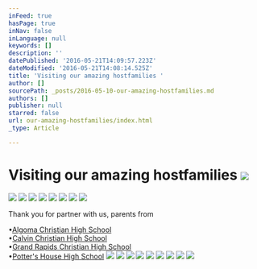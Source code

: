 ```yaml
---
inFeed: true
hasPage: true
inNav: false
inLanguage: null
keywords: []
description: ''
datePublished: '2016-05-21T14:09:57.223Z'
dateModified: '2016-05-21T14:08:14.525Z'
title: 'Visiting our amazing hostfamilies '
author: []
sourcePath: _posts/2016-05-10-our-amazing-hostfamilies.md
authors: []
publisher: null
starred: false
url: our-amazing-hostfamilies/index.html
_type: Article

---
```

# Visiting our amazing hostfamilies ![](https://the-grid-user-content.s3-us-west-2.amazonaws.com/4c3542aa-b15c-47cd-80d9-bc2ecd45cfbb.jpg)
![](https://the-grid-user-content.s3-us-west-2.amazonaws.com/735baff6-6eb6-489a-9725-6f9024f306e6.jpg)
![](https://the-grid-user-content.s3-us-west-2.amazonaws.com/f2ccee08-73de-4153-877f-aa25efad5562.jpg)
![](https://the-grid-user-content.s3-us-west-2.amazonaws.com/b56a7548-b16f-4dfe-add1-8678d4917db3.jpg)
![](https://the-grid-user-content.s3-us-west-2.amazonaws.com/770ea62a-60e7-4ebf-a7fe-2c4edfa54293.jpg)
![](https://the-grid-user-content.s3-us-west-2.amazonaws.com/c68da0ba-4075-42c1-8b7a-58c05504ebc3.jpg)
![](https://the-grid-user-content.s3-us-west-2.amazonaws.com/991f403b-37b7-488f-80a8-7c5b6c0d746e.jpg)
![](https://the-grid-user-content.s3-us-west-2.amazonaws.com/17a5c0be-b5de-432c-b9e5-14982ebb239c.jpg)
![](https://the-grid-user-content.s3-us-west-2.amazonaws.com/4721a94c-8fd0-4e3c-a34a-51bea56b9e48.jpg)

Thank you for partner with us, parents from

•[Algoma Christian High School][0]  
•[Calvin Christian High School][1]  
•[Grand Rapids Christian High School][2]  
•[Potter's House High School][3]
![](https://the-grid-user-content.s3-us-west-2.amazonaws.com/57ad26b9-57c7-4c37-a0d5-8f4a80c5d2c6.jpg)
![](https://the-grid-user-content.s3-us-west-2.amazonaws.com/e7f6d37a-9846-451e-b6e8-ebcda87b7ba2.jpg)
![](https://the-grid-user-content.s3-us-west-2.amazonaws.com/55ffdb6a-ea18-4942-9566-1b76f958b588.jpg)
![](https://the-grid-user-content.s3-us-west-2.amazonaws.com/c8df217b-dff4-4fac-be59-7619d7716321.jpg)
![](https://the-grid-user-content.s3-us-west-2.amazonaws.com/a4b3d610-2cf0-4377-ad10-6eaea102728a.jpg)
![](https://the-grid-user-content.s3-us-west-2.amazonaws.com/e1dca01b-9bb5-4247-bd06-e5bb6fec0b0c.jpg)
![](https://the-grid-user-content.s3-us-west-2.amazonaws.com/a96b83a7-3941-4845-a8b1-24cae6d0472f.jpg)
![](https://the-grid-user-content.s3-us-west-2.amazonaws.com/35744fa9-a2de-4051-af80-bf75d39a8eee.jpg)
![](https://the-grid-user-content.s3-us-west-2.amazonaws.com/4e915d50-8bd4-4c1e-b1bb-046f57f19a66.gif)

[0]: http://www.algomachristian.net/
[1]: http://www.gosquires.org/
[2]: http://www.grcs.org/netcommunity/page.aspx?pid=1260
[3]: http://pottershouseschool.org/locations/high/